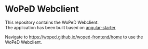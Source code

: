 # WoPeD Webclient

This repository contains the WoPeD Webclient. <br>
The application has been built based on [angular-starter](https://github.com/wlucha/angular-starter)

Navigate to https://woped.github.io/woped-frontend/home to use the WoPeD Webclient.
